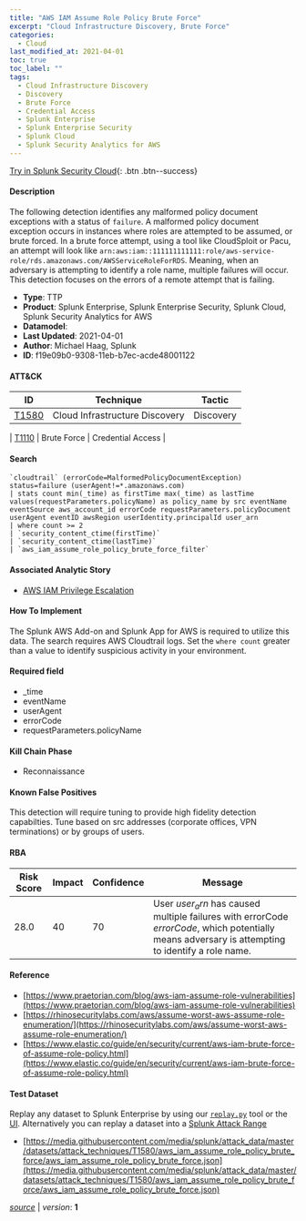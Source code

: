 ```yaml
---
title: "AWS IAM Assume Role Policy Brute Force"
excerpt: "Cloud Infrastructure Discovery, Brute Force"
categories:
  - Cloud
last_modified_at: 2021-04-01
toc: true
toc_label: ""
tags:
  - Cloud Infrastructure Discovery
  - Discovery
  - Brute Force
  - Credential Access
  - Splunk Enterprise
  - Splunk Enterprise Security
  - Splunk Cloud
  - Splunk Security Analytics for AWS
---
```




[Try in Splunk Security Cloud](https://www.splunk.com/en_us/cyber-security.html){: .btn .btn--success}

#### Description

The following detection identifies any malformed policy document exceptions with a status of `failure`. A malformed policy document exception occurs in instances where roles are attempted to be assumed, or brute forced. In a brute force attempt, using a tool like CloudSploit or Pacu, an attempt will look like `arn:aws:iam::111111111111:role/aws-service-role/rds.amazonaws.com/AWSServiceRoleForRDS`.  Meaning, when an adversary is attempting to identify a role name, multiple failures will occur. This detection focuses on the errors of a remote attempt that is failing.

- **Type**: TTP
- **Product**: Splunk Enterprise, Splunk Enterprise Security, Splunk Cloud, Splunk Security Analytics for AWS
- **Datamodel**: 
- **Last Updated**: 2021-04-01
- **Author**: Michael Haag, Splunk
- **ID**: f19e09b0-9308-11eb-b7ec-acde48001122


#### ATT&CK

| ID          | Technique   | Tactic         |
| ----------- | ----------- |--------------- |
| [T1580](https://attack.mitre.org/techniques/T1580/) | Cloud Infrastructure Discovery | Discovery |



| [T1110](https://attack.mitre.org/techniques/T1110/) | Brute Force | Credential Access |





#### Search

```
`cloudtrail` (errorCode=MalformedPolicyDocumentException) status=failure (userAgent!=*.amazonaws.com) 
| stats count min(_time) as firstTime max(_time) as lastTime values(requestParameters.policyName) as policy_name by src eventName eventSource aws_account_id errorCode requestParameters.policyDocument userAgent eventID awsRegion userIdentity.principalId user_arn 
| where count >= 2 
| `security_content_ctime(firstTime)` 
| `security_content_ctime(lastTime)` 
| `aws_iam_assume_role_policy_brute_force_filter`
```

#### Associated Analytic Story
* [AWS IAM Privilege Escalation](/stories/aws_iam_privilege_escalation)


#### How To Implement
The Splunk AWS Add-on and Splunk App for AWS is required to utilize this data. The search requires AWS Cloudtrail logs. Set the `where count` greater than a value to identify suspicious activity in your environment.

#### Required field
* _time
* eventName
* userAgent
* errorCode
* requestParameters.policyName


#### Kill Chain Phase
* Reconnaissance


#### Known False Positives
This detection will require tuning to provide high fidelity detection capabilties. Tune based on src addresses (corporate offices, VPN terminations) or by groups of users.


#### RBA

| Risk Score  | Impact      | Confidence   | Message      |
| ----------- | ----------- |--------------|--------------|
| 28.0 | 40 | 70 | User $user_arn$ has caused multiple failures with errorCode $errorCode$, which potentially means adversary is attempting to identify a role name. |




#### Reference

* [https://www.praetorian.com/blog/aws-iam-assume-role-vulnerabilities](https://www.praetorian.com/blog/aws-iam-assume-role-vulnerabilities)
* [https://rhinosecuritylabs.com/aws/assume-worst-aws-assume-role-enumeration/](https://rhinosecuritylabs.com/aws/assume-worst-aws-assume-role-enumeration/)
* [https://www.elastic.co/guide/en/security/current/aws-iam-brute-force-of-assume-role-policy.html](https://www.elastic.co/guide/en/security/current/aws-iam-brute-force-of-assume-role-policy.html)



#### Test Dataset
Replay any dataset to Splunk Enterprise by using our [`replay.py`](https://github.com/splunk/attack_data#using-replaypy) tool or the [UI](https://github.com/splunk/attack_data#using-ui).
Alternatively you can replay a dataset into a [Splunk Attack Range](https://github.com/splunk/attack_range#replay-dumps-into-attack-range-splunk-server)

* [https://media.githubusercontent.com/media/splunk/attack_data/master/datasets/attack_techniques/T1580/aws_iam_assume_role_policy_brute_force/aws_iam_assume_role_policy_brute_force.json](https://media.githubusercontent.com/media/splunk/attack_data/master/datasets/attack_techniques/T1580/aws_iam_assume_role_policy_brute_force/aws_iam_assume_role_policy_brute_force.json)


[*source*](https://github.com/splunk/security_content/tree/develop/detections/cloud/aws_iam_assume_role_policy_brute_force.yml) \| *version*: **1**